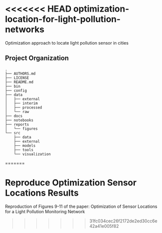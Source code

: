 <<<<<<< HEAD
optimization-location-for-light-pollution-networks
==============================

Optimization approach to locate light pollution sensor in cities

Project Organization
--------------------

    .
    ├── AUTHORS.md
    ├── LICENSE
    ├── README.md
    ├── bin
    ├── config
    ├── data
    │   ├── external
    │   ├── interim
    │   ├── processed
    │   └── raw
    ├── docs
    ├── notebooks
    ├── reports
    │   └── figures
    └── src
        ├── data
        ├── external
        ├── models
        ├── tools
        └── visualization
=======
# Reproduce Optimization Sensor Locations Results
Reproduction of Figures 9-11 of the paper: Optimization of Sensor Locations for a Light Pollution Monitoring Network
>>>>>>> 31fc034cec26f2172de2ed30cc6e42a41e005f82
